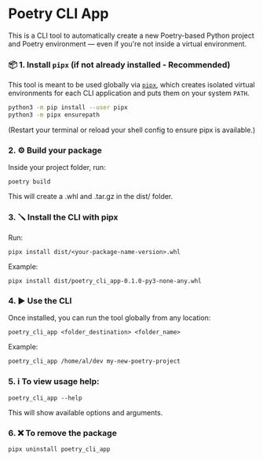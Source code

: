 # Poetry CLI App

This is a CLI tool to automatically create a new Poetry-based Python project and Poetry environment — even if you're not inside a virtual environment.

### 📦 1. Install `pipx` (if not already installed - Recommended)

This tool is meant to be used globally via [`pipx`](https://packaging.python.org/en/latest/guides/installing-stand-alone-command-line-tools/), which creates isolated virtual environments for each CLI application and puts them on your system `PATH`.

```bash
python3 -m pip install --user pipx
python3 -m pipx ensurepath
```

(Restart your terminal or reload your shell config to ensure pipx is available.)

### 2. ⚙️ Build your package

Inside your project folder, run:

```
poetry build
```

This will create a .whl and .tar.gz in the dist/ folder.

### 3. 🪛 Install the CLI with pipx

Run:
```
pipx install dist/<your-package-name-version>.whl
```

Example:
```
pipx install dist/poetry_cli_app-0.1.0-py3-none-any.whl
```

### 4. ▶️ Use the CLI
Once installed, you can run the tool globally from any location:

```
poetry_cli_app <folder_destination> <folder_name>
```

Example:
```
poetry_cli_app /home/al/dev my-new-poetry-project
```

### 5. ℹ️ To view usage help:

```
poetry_cli_app --help
```

This will show available options and arguments.

### 6. ❌ To remove the package

```
pipx uninstall poetry_cli_app
```